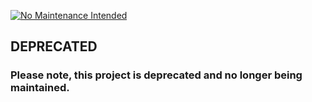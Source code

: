 [![No Maintenance Intended](http://unmaintained.tech/badge-orange.svg)](http://unmaintained.tech/)
## DEPRECATED

### Please note, this project is deprecated and no longer being maintained.

